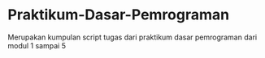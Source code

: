 # Praktikum-Dasar-Pemrograman

Merupakan kumpulan script tugas dari praktikum dasar pemrograman dari modul 1 sampai 5
